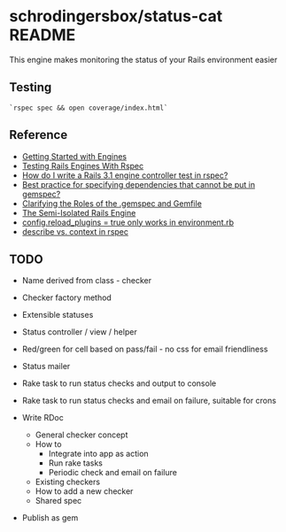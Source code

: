 # schrodingersbox/status-cat README

This engine makes monitoring the status of your Rails environment easier

## Testing

    `rspec spec && open coverage/index.html`

## Reference

 * [Getting Started with Engines](http://edgeguides.rubyonrails.org/engines.html)
 * [Testing Rails Engines With Rspec](http://whilefalse.net/2012/01/25/testing-rails-engines-rspec/)
 * [How do I write a Rails 3.1 engine controller test in rspec?](http://stackoverflow.com/questions/5200654/how-do-i-write-a-rails-3-1-engine-controller-test-in-rspec)
 * [Best practice for specifying dependencies that cannot be put in gemspec?](https://groups.google.com/forum/?fromgroups=#!topic/ruby-bundler/U7FMRAl3nJE)
 * [Clarifying the Roles of the .gemspec and Gemfile](http://yehudakatz.com/2010/12/16/clarifying-the-roles-of-the-gemspec-and-gemfile/)
 * [The Semi-Isolated Rails Engine](http://bibwild.wordpress.com/2012/05/10/the-semi-isolated-rails-engine/)
 * [config.reload_plugins = true only works in environment.rb](https://rails.lighthouseapp.com/projects/8994/tickets/2324-configreload_plugins-true-only-works-in-environmentrb?spam=1)
 * [describe vs. context in rspec](http://lmws.net/describe-vs-context-in-rspec)

## TODO


* Name derived from class - checker
* Checker factory method
* Extensible statuses

* Status controller / view / helper
* Red/green for cell based on pass/fail - no css for email friendliness
* Status mailer

* Rake task to run status checks and output to console
* Rake task to run status checks and email on failure, suitable for crons

* Write RDoc
  * General checker concept
  * How to
    * Integrate into app as action
    * Run rake tasks
    * Periodic check and email on failure
  * Existing checkers
  * How to add a new checker
  * Shared spec

* Publish as gem